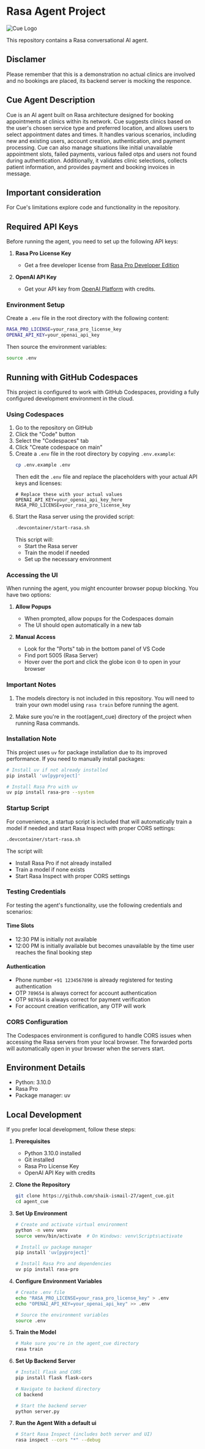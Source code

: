 # Rasa Agent Project

![Cue Logo](Cue.png)

This repository contains a Rasa conversational AI agent.

## Disclamer

Please remember that this is a demonstration no actual clinics are involved and no bookings are placed, its backend server is mocking the responce.

## Cue Agent Description

Cue is an AI agent built on Rasa architecture designed for booking appointments at clinics within its network. Cue suggests clinics based on the user's chosen service type and preferred location, and allows users to select appointment dates and times. It handles various scenarios, including new and existing users, account creation, authentication, and payment processing. Cue can also manage situations like initial unavailable appointment slots, failed payments, various failed otps and users not found during authentication. Additionally, it validates clinic selections, collects patient information, and provides payment and booking invoices in message.

## Important consideration

For Cue's limitations explore code and functionality in the repository.

## Required API Keys

Before running the agent, you need to set up the following API keys:

1. **Rasa Pro License Key**
   - Get a free developer license from [Rasa Pro Developer Edition](https://rasa.com/rasa-pro-developer-edition-license-key-request/)

2. **OpenAI API Key**
   - Get your API key from [OpenAI Platform](https://platform.openai.com/api-keys) with credits.

### Environment Setup

Create a `.env` file in the root directory with the following content:

```bash
RASA_PRO_LICENSE=your_rasa_pro_license_key
OPENAI_API_KEY=your_openai_api_key
```

Then source the environment variables:

```bash
source .env
```

## Running with GitHub Codespaces

This project is configured to work with GitHub Codespaces, providing a fully configured development environment in the cloud.

### Using Codespaces

1. Go to the repository on GitHub
2. Click the "Code" button
3. Select the "Codespaces" tab
4. Click "Create codespace on main"
5. Create a `.env` file in the root directory by copying `.env.example`:
   ```bash
   cp .env.example .env
   ```
   Then edit the `.env` file and replace the placeholders with your actual API keys and licenses:
   ```
   # Replace these with your actual values
   OPENAI_API_KEY=your_openai_api_key_here
   RASA_PRO_LICENSE=your_rasa_pro_license_key
   ```
6. Start the Rasa server using the provided script:
   ```bash
   .devcontainer/start-rasa.sh
   ```
   This script will:
   - Start the Rasa server
   - Train the model if needed
   - Set up the necessary environment

### Accessing the UI

When running the agent, you might encounter browser popup blocking. You have two options:

1. **Allow Popups**
   - When prompted, allow popups for the Codespaces domain
   - The UI should open automatically in a new tab

2. **Manual Access**
   - Look for the "Ports" tab in the bottom panel of VS Code
   - Find port 5005 (Rasa Server)
   - Hover over the port and click the globe icon 🌐 to open in your browser

### Important Notes

1. The models directory is not included in this repository. You will need to train your own model using `rasa train` before running the agent.

2. Make sure you're in the root(agent_cue) directory of the project when running Rasa commands.

### Installation Note

This project uses `uv` for package installation due to its improved performance. If you need to manually install packages:

```bash
# Install uv if not already installed
pip install 'uv[pyproject]'

# Install Rasa Pro with uv
uv pip install rasa-pro --system
```

### Startup Script

For convenience, a startup script is included that will automatically train a model if needed and start Rasa Inspect with proper CORS settings:

```bash
.devcontainer/start-rasa.sh
```

The script will:
- Install Rasa Pro if not already installed
- Train a model if none exists
- Start Rasa Inspect with proper CORS settings

### Testing Credentials

For testing the agent's functionality, use the following credentials and scenarios:

#### Time Slots
- 12:30 PM is initially not available
- 12:00 PM is initially available but becomes unavailable by the time user reaches the final booking step

#### Authentication
- Phone number `+91 1234567890` is already registered for testing authentication
- OTP `789654` is always correct for account authentication
- OTP `987654` is always correct for payment verification
- For account creation verification, any OTP will work

### CORS Configuration

The Codespaces environment is configured to handle CORS issues when accessing the Rasa servers from your local browser. The forwarded ports will automatically open in your browser when the servers start.

## Environment Details

- Python: 3.10.0
- Rasa Pro
- Package manager: uv

## Local Development

If you prefer local development, follow these steps:

1. **Prerequisites**
   - Python 3.10.0 installed
   - Git installed
   - Rasa Pro License Key
   - OpenAI API Key with credits

2. **Clone the Repository**
   ```bash
   git clone https://github.com/shaik-ismail-27/agent_cue.git
   cd agent_cue
   ```

3. **Set Up Environment**
   ```bash
   # Create and activate virtual environment
   python -m venv venv
   source venv/bin/activate  # On Windows: venv\Scripts\activate

   # Install uv package manager
   pip install 'uv[pyproject]'

   # Install Rasa Pro and dependencies
   uv pip install rasa-pro
   ```

4. **Configure Environment Variables**
   ```bash
   # Create .env file
   echo "RASA_PRO_LICENSE=your_rasa_pro_license_key" > .env
   echo "OPENAI_API_KEY=your_openai_api_key" >> .env

   # Source the environment variables
   source .env
   ```

5. **Train the Model**
   ```bash
   # Make sure you're in the agent_cue directory
   rasa train
   ```

6. **Set Up Backend Server**
   ```bash
   # Install Flask and CORS
   pip install flask flask-cors

   # Navigate to backend directory
   cd backend

   # Start the backend server
   python server.py
   ```

7. **Run the Agent With a default ui**
   ```bash
   # Start Rasa Inspect (includes both server and UI)
   rasa inspect --cors "*" --debug
   ```
